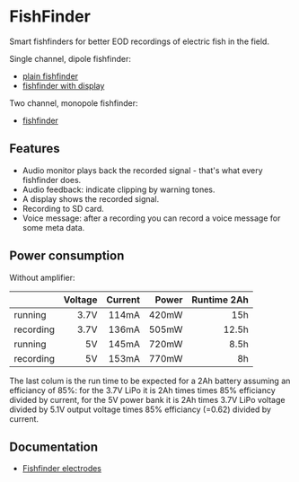 # FishFinder

Smart fishfinders for better EOD recordings of electric fish in the field.

Single channel, dipole fishfinder:

- [plain fishfinder](fishfinder-plain/)
- [fishfinder with display](fishfinder-display/)

Two channel, monopole fishfinder:

- [fishfinder](fishfinder/)


## Features

- Audio monitor plays back the recorded signal - that's what every
  fishfinder does.
- Audio feedback: indicate clipping by warning tones.
- A display shows the recorded signal.
- Recording to SD card.
- Voice message: after a recording you can record a voice message for
  some meta data.


## Power consumption

Without amplifier:

|           | Voltage | Current | Power | Runtime 2Ah |
| :-------- | ------: | ------: | ----: | ----------: |
| running   |    3.7V |   114mA | 420mW |         15h |
| recording |    3.7V |   136mA | 505mW |       12.5h |
| running   |      5V |   145mA | 720mW |        8.5h |
| recording |      5V |   153mA | 770mW |          8h |

The last colum is the run time to be expected for a 2Ah battery
assuming an efficiancy of 85%: for the 3.7V LiPo it is 2Ah times times
85% efficiancy divided by current, for the 5V power bank it is 2Ah
times 3.7V LiPo voltage divided by 5.1V output voltage times 85%
efficiancy (=0.62) divided by current.

## Documentation

- [Fishfinder electrodes](docs/electrodes.md)



